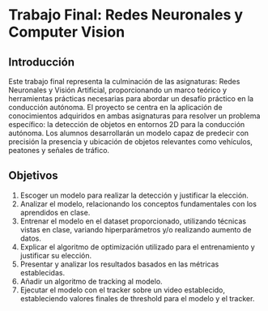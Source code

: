 # Trabajo Final: Redes Neuronales y Computer Vision

## Introducción
Este trabajo final representa la culminación de las asignaturas: Redes Neuronales y Visión Artificial, proporcionando un marco teórico y herramientas prácticas necesarias para abordar un desafío práctico en la conducción autónoma. El proyecto se centra en la aplicación de conocimientos adquiridos en ambas asignaturas para resolver un problema específico: la detección de objetos en entornos 2D para la conducción autónoma. Los alumnos desarrollarán un modelo capaz de predecir con precisión la presencia y ubicación de objetos relevantes como vehículos, peatones y señales de tráfico.

## Objetivos
1. Escoger un modelo para realizar la detección y justificar la elección.
2. Analizar el modelo, relacionando los conceptos fundamentales con los aprendidos en clase.
3. Entrenar el modelo en el dataset proporcionado, utilizando técnicas vistas en clase, variando hiperparámetros y/o realizando aumento de datos.
4. Explicar el algoritmo de optimización utilizado para el entrenamiento y justificar su elección.
5. Presentar y analizar los resultados basados en las métricas establecidas.
6. Añadir un algoritmo de tracking al modelo.
7. Ejecutar el modelo con el tracker sobre un video establecido, estableciendo valores finales de threshold para el modelo y el tracker.
